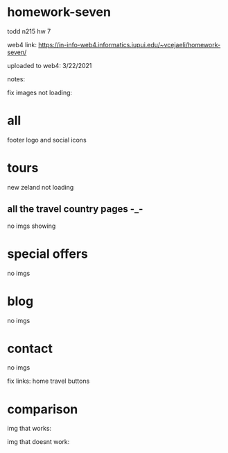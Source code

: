# homework-seven
 todd n215 hw 7

 web4 link:
 https://in-info-web4.informatics.iupui.edu/~vcejaeli/homework-seven/

uploaded to web4: 3/22/2021


notes:

fix images not loading:

# all
footer logo and social icons

# tours
new zeland not loading

## all the travel country pages -_-
no imgs showing

# special offers
no imgs

# blog
no imgs

# contact
no imgs

fix links:
home travel buttons


# comparison
img that works:
<!-- background-image: url(../assets/images-about/girlPicturejpeg.jpg); -->

img that doesnt work:
<!-- 
style="background-image: url(../assets/images-tours/pack-aus/aus-tour-01.jpg); 
-->


